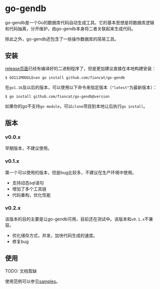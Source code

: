 # go-gendb

go-gendb是一个Go的数据库代码自动生成工具。它的基本思想是将数据库逻辑和代码抽离，分开维护，由go-gendb本身将二者关联起来生成代码。

除此之外，go-gendb还包含了一些操作数据库的简易工具。

## 安装

[release页面](releases)已经有编译好的二进制程序了，但是更加建议直接在本地构建安装：

```text
$ GO111MODULE=on go install github.com/fioncat/go-gendb
```

在`go1.16`及以后的版本，可以使用以下命令来指定版本（`"latest"`为最新版本）：

```text
$ go install github.com/fioncat/go-gendb@version
```

如果你的go不支持`go module`，可以`clone`项目到本地让后执行`go install`。

## 版本

### v0.0.x

早期版本，不建议使用。

### v0.1.x

第一个可以使用的版本，但是bug比较多，不建议在生产环境中使用。

- 支持动态sql语句
- 增加了多个工具链
- 代码重构，优化性能

### v0.2.x

该版本的目的主要是让go-gendb可用，目前还在测试中。该版本和`v0.1.x`不兼容。

- 优化储存方式，并发，加快代码生成的速度。
- 修复bug

## 使用

TODO: 文档暂缺

使用范例可以参见[samples](samples)。

